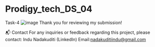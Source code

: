 # Prodigy_tech_DS_04
Task-4
![image](https://github.com/2200050011/Prodigy_tech_DS_04/assets/170558951/c4751954-17fc-482c-bc35-e37f601e9df8)
Thank you for reviewing my submission!

📬 Contact For any inquiries or feedback regarding this project, please contact:
Indu Nadakuditi (LinkedIn) Email:nadakuditiindu@gmail.com
